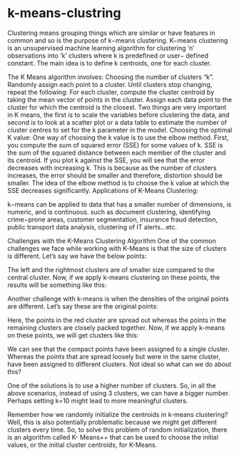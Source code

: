 # k-means-clustring
Clustering means grouping things which are similar or have features in common and so is the purpose of k−means clustering. K−means clustering is an unsupervised machine learning algorithm for clustering ’n’ observations into ‘k’ clusters where k is predefined or user− defined constant. The main idea is to define k centroids, one for each cluster.

The K Means algorithm involves:
Choosing the number of clusters “k”.
Randomly assign each point to a cluster.
Until clusters stop changing, repeat the following:
For each cluster, compute the cluster centroid by taking the mean vector of points in the cluster.
Assign each data point to the cluster for which the centroid is the closest.
Two things are very important in K means, the first is to scale the variables before clustering the data, and second is to look at a scatter plot or a data table to estimate the number of cluster centres to set for the k parameter in the model.
Choosing the optimal K value:
One way of choosing the k value is to use the elbow method. First, you compute the sum of squared error (SSE) for some values of k. SSE is the sum of the squared distance between each member of the cluster and its centroid. If you plot k against the SSE, you will see that the error decreases with increasing k. This is because as the number of clusters increases,
the error should be smaller and therefore, distortion should be smaller. The idea of the elbow method is to choose the k value at which the SSE decreases significantly.
Applications of K-Means Clustering:

k−means can be applied to data that has a smaller number of dimensions, is numeric, and is continuous. such as document clustering, identifying crime−prone areas, customer segmentation, insurance fraud detection, public transport data analysis, clustering of IT alerts…etc.


Challenges with the K-Means Clustering Algorithm
One of the common challenges we face while working with K-Means is that the size of clusters is different. Let’s say we have the below points:
 
 




The left and the rightmost clusters are of smaller size compared to the central cluster. Now, if we apply k-means clustering on these points, the results will be something like this:




Another challenge with k-means is when the densities of the original points are different. Let’s say these are the original points:
 
 




Here, the points in the red cluster are spread out whereas the points in the remaining clusters are closely packed together. Now, if we apply k-means on these points, we will get clusters like this:







We can see that the compact points have been assigned to a single cluster. Whereas the points that are spread loosely but were in the same cluster, have been assigned to different clusters. Not ideal so what can we do about this?
 
One of the solutions is to use a higher number of clusters. So, in all the above scenarios, instead of using 3 clusters, we can have a bigger number. Perhaps setting k=10 might lead to more meaningful clusters.

Remember how we randomly initialize the centroids in k-means clustering? Well, this is also potentially problematic because we might get different clusters every time. So, to solve this problem of random initialization, there is an algorithm called K-
Means++ that can be used to choose the initial values, or the initial cluster centroids, for K-Means.
